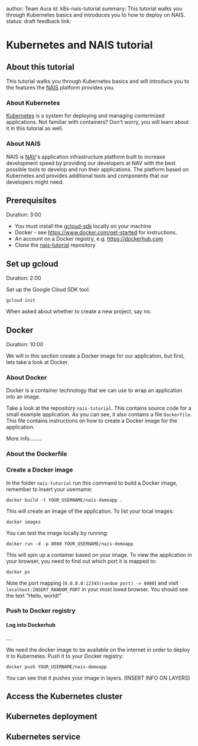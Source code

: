 author: Team Aura
id: k8s-nais-tutorial
summary: This tutorial walks you through Kubernetes basics and introduces you to how to deploy on NAIS.
status: draft
feedback link:

# Kubernetes and NAIS tutorial


## About this tutorial
This tutorial walks you through Kubernetes basics and will introduce you to the features the [NAIS](https://nais.io) platform provides you.

### About Kubernetes
[Kubernetes](https://kubernetes.io) is a system for deploying and managing conterinized applications. Not familiar with containers? Don't worry, you will learn about it in this tutorial as well.

### About NAIS
NAIS is [NAV](https://nav.no)'s application infrastructure platform built to increase development speed by providing our developers at NAV with the best possible tools to develop and run their applications. The platform based on Kubernetes and provides additional tools and components that our developers might need.

## Prerequisites
Duration: 3:00

- You must install the [gcloud-sdk](https://cloud.google.com/sdk/docs/downloads-interactive) locally on your machine
- Docker - see https://www.docker.com/get-started for instructions.
- An account on a Docker registry, e.g. https://dockerhub.com
- Clone the [nais-tutorial](https://github.com/nais/nais-tutorial) repository

## Set up gcloud
Duration: 2:00


Set up the Google Cloud SDK tool:

```
gcloud init
```

When asked about whether to create a new project, say no.


## Docker
Duration: 10:00

We will in this section create a Docker image for our application, but first, lets take a look at Docker.

### About Docker
Docker is a container technology that we can use to wrap an application into an image. 

Take a look at the repository `nais-tutorial`. This contains source code for a small example application. As you can see, it also contains a file `Dockerfile`. This file contains instructions on how to create a Docker image for the application.

More info........	


### About the Dockerfile

### Create a Docker image

In the folder `nais-tutorial` run this command to build a Docker image, remember to insert your username:

```
docker build -t YOUR_USERNAME/nais-demoapp .
```

This will create an image of the application. To list your local images:

```
docker images
```

You can test the image locally by running:

```
docker run -d -p 8080 YOUR_USERNAME/nais-demoapp
```

This will spin up a container based on your image.
To view the application in your browser, you need to find out which port it is mapped to:

```
docker ps
```

Note the port mapping (`0.0.0.0:12345(random port) -> 8080`) and visit `localhost:INSERT_RANDOM_PORT` in your most loved browser. You should see the text "Hello, world!"

### Push to Docker registry

#### Log into Dockerhub
....

We need the docker image to be available on the internet in order to deploy it to Kubernetes. Push it to your Docker registry:

```
docker push YOUR_USERNAME/nais-demoapp
```

You can see that it pushes your image in layers. (INSERT INFO ON LAYERS)


## Access the Kubernetes cluster

## Kubernetes deployment

## Kubernetes service
